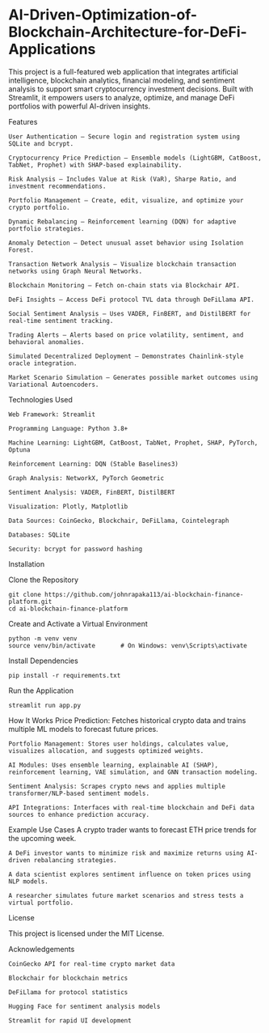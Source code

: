 # AI-Driven-Optimization-of-Blockchain-Architecture-for-DeFi-Applications

This project is a full-featured web application that integrates artificial intelligence, blockchain analytics, financial modeling, and sentiment analysis to support smart cryptocurrency investment decisions. Built with Streamlit, it empowers users to analyze, optimize, and manage DeFi portfolios with powerful AI-driven insights.

Features

    User Authentication – Secure login and registration system using SQLite and bcrypt.
    
    Cryptocurrency Price Prediction – Ensemble models (LightGBM, CatBoost, TabNet, Prophet) with SHAP-based explainability.
    
    Risk Analysis – Includes Value at Risk (VaR), Sharpe Ratio, and investment recommendations.
    
    Portfolio Management – Create, edit, visualize, and optimize your crypto portfolio.
    
    Dynamic Rebalancing – Reinforcement learning (DQN) for adaptive portfolio strategies.
    
    Anomaly Detection – Detect unusual asset behavior using Isolation Forest.
    
    Transaction Network Analysis – Visualize blockchain transaction networks using Graph Neural Networks.
    
    Blockchain Monitoring – Fetch on-chain stats via Blockchair API.
    
    DeFi Insights – Access DeFi protocol TVL data through DeFiLlama API.
    
    Social Sentiment Analysis – Uses VADER, FinBERT, and DistilBERT for real-time sentiment tracking.
    
    Trading Alerts – Alerts based on price volatility, sentiment, and behavioral anomalies.
    
    Simulated Decentralized Deployment – Demonstrates Chainlink-style oracle integration.
    
    Market Scenario Simulation – Generates possible market outcomes using Variational Autoencoders.

Technologies Used

    Web Framework: Streamlit
    
    Programming Language: Python 3.8+
    
    Machine Learning: LightGBM, CatBoost, TabNet, Prophet, SHAP, PyTorch, Optuna
    
    Reinforcement Learning: DQN (Stable Baselines3)
    
    Graph Analysis: NetworkX, PyTorch Geometric
    
    Sentiment Analysis: VADER, FinBERT, DistilBERT
    
    Visualization: Plotly, Matplotlib
    
    Data Sources: CoinGecko, Blockchair, DeFiLlama, Cointelegraph
    
    Databases: SQLite
    
    Security: bcrypt for password hashing

Installation

Clone the Repository

    git clone https://github.com/johnrapaka113/ai-blockchain-finance-platform.git
    cd ai-blockchain-finance-platform

Create and Activate a Virtual Environment

    python -m venv venv
    source venv/bin/activate       # On Windows: venv\Scripts\activate

Install Dependencies
    
    pip install -r requirements.txt

Run the Application

    streamlit run app.py

How It Works
    Price Prediction: Fetches historical crypto data and trains multiple ML models to forecast future prices.
    
    Portfolio Management: Stores user holdings, calculates value, visualizes allocation, and suggests optimized weights.
    
    AI Modules: Uses ensemble learning, explainable AI (SHAP), reinforcement learning, VAE simulation, and GNN transaction modeling.
    
    Sentiment Analysis: Scrapes crypto news and applies multiple transformer/NLP-based sentiment models.
    
    API Integrations: Interfaces with real-time blockchain and DeFi data sources to enhance prediction accuracy.

Example Use Cases
    A crypto trader wants to forecast ETH price trends for the upcoming week.
    
    A DeFi investor wants to minimize risk and maximize returns using AI-driven rebalancing strategies.
    
    A data scientist explores sentiment influence on token prices using NLP models.
    
    A researcher simulates future market scenarios and stress tests a virtual portfolio.

License

This project is licensed under the MIT License.

Acknowledgements

    CoinGecko API for real-time crypto market data
    
    Blockchair for blockchain metrics
    
    DeFiLlama for protocol statistics
    
    Hugging Face for sentiment analysis models
    
    Streamlit for rapid UI development


